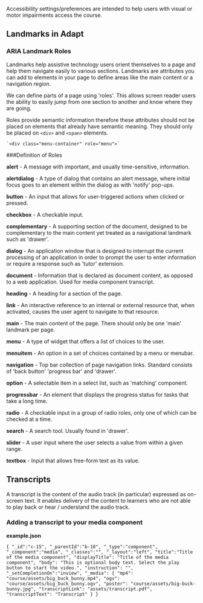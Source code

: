 Accessibility settings/preferences are intended to help users with visual or motor impairments access the course.

## Landmarks in Adapt

### ARIA Landmark Roles

Landmarks help assistive technology users orient themselves to a page and help them navigate easily to various sections. Landmarks are attributes you can add to elements in your page to define areas like the main content or a navigation region.

We can define parts of a page using 'roles'. This allows screen reader users the ability to easily jump from one section to another and know where they are going.

Roles provide semantic information therefore these attributes should not be placed on elements that already have semantic meaning. They should only be placed on `<div>` and `<span>` elements. 

    `<div class="menu-container" role="menu">`


###Definition of Roles 

**alert** - A message with important, and usually time-sensitive, information.

**alertdialog** - A type of dialog that contains an alert message, where initial focus goes to an element within the dialog as with 'notify' pop-ups. 

**button** - An input that allows for user-triggered actions when clicked or pressed.

**checkbox** - A checkable input.

**complementary** - A supporting section of the document, designed to be complementary to the main content yet treated as a navigational landmark such as 'drawer'.

**dialog** - An application window that is designed to interrupt the current processing of an application in order to prompt the user to enter information or require a response such as 'tutor' extension.

**document** - Information that is declared as document content, as opposed to a web application. Used for media component transcript.

**heading** - A heading for a section of the page.

**link** - An interactive reference to an internal or external resource that, when activated, causes the user agent to navigate to that resource.

**main** - The main content of the page. There should only be one 'main' landmark per page.

**menu** - A type of widget that offers a list of choices to the user.

**menuitem** - An option in a set of choices contained by a menu or menubar.

**navigation** - Top bar collection of page navigation links. Standard consists of 'back button' 'progress bar' and 'drawer'.

**option** - A selectable item in a select list, such as 'matching' component.

**progressbar** - An element that displays the progress status for tasks that take a long time.

**radio** - A checkable input in a group of radio roles, only one of which can be checked at a time.

**search** - A search tool. Usually found in 'drawer'.

**slider** - A user input where the user selects a value from within a given range.

**textbox** - Input that allows free-form text as its value.



## Transcripts

A transcript is the content of the audio track (in particular) expressed as on- screen text. It enables delivery of the content to learners who are not able to play back or hear / understand the audio track.

### Adding a transcript to your media component

**example.json**

`{
	"_id":"c-15",
	"_parentId":"b-10",
	"_type":"component",
	"_component":"media",
	"_classes":"",
	"_layout":"left",
	"title":"Title of the media component",
	"displayTitle": "Title of the media component",
	"body": "This is optional body text. Select the play button to start the video.",
	"instruction": "",
	"_setCompletionOn":"inview",
	"_media": {
		"mp4": "course/assets/big_buck_bunny.mp4",
		"ogv": "course/assets/big_buck_bunny.ogv",
		"poster": "course/assets/big-buck-bunny.jpg",
		"transcriptLink": "assets/transcript.pdf",
        "transcriptText": "Transcript"
	}
}
`












 